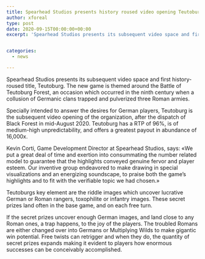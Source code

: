 ```yaml
---
title: Spearhead Studios presents history roused video opening Teutoburg
author: xforeal 
type: post
date: 2020-09-15T00:00:00+00:00
excerpt: 'Spearhead Studios presents its subsequent video space and first history-propelled title, Teutoburg '


categories:
  - news

---
```

Spearhead Studios presents its subsequent video space and first history-roused title, Teutoburg. The new game is themed around the Battle of Teutoburg Forest, an occasion which occurred in the ninth century when a collusion of Germanic clans trapped and pulverized three Roman armies. 

Specially intended to answer the desires for German players, Teutoburg is the subsequent video opening of the organization, after the dispatch of Black Forest in mid-August 2020. Teutoburg has a RTP of 96&percnt;, is of medium-high unpredictability, and offers a greatest payout in abundance of 16,000x. 

Kevin Corti, Game Development Director at Spearhead Studios, says: &#171;We put a great deal of time and exertion into consummating the number related model to guarantee that the highlights conveyed genuine fervor and player esteem. Our inventive group endeavored to make drawing in special visualizations and an energizing soundscape, to praise both the game&#8217;s highlights and to fit with the verifiable topic we had chosen.&#187; 

Teutoburgs key element are the riddle images which uncover lucrative German or Roman rangers, toxophilite or infantry images. These secret prizes land often in the base game, and on each free turn. 

If the secret prizes uncover enough German images, and land close to any Roman ones, a trap happens, to the joy of the players. The troubled Romans are either changed over into Germans or Multiplying Wilds to make gigantic win potential. Free twists can retrigger and when they do, the quantity of secret prizes expands making it evident to players how enormous successes can be conceivably accomplished.